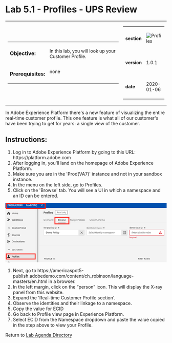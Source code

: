 Lab 5.1 - Profiles - UPS Review
==========
<table style="border-collapse: collapse; border: none;" class="tab" cellspacing="0" cellpadding="0">

<tr style="border: none;">

<div align="left">
<td width="600" style="border: none;">
<table>
<tbody valign="top">
      <tr width="500">
            <td valign="top"><h3>Objective:</h3></td>
            <td valign="top"><br>In this lab, you will look up your Customer Profile.
            </td>
     </tr>
     <tr width="500">
           <td valign="top"><h3>Prerequisites:</h3></td>
           <td valign="top"><br>none</td>
     </tr>
</tbody>
</table>
</td>
</div>

<div align="right">
<td style="border: none;" valign="top">

<table>
<tbody valign="top">
      <tr>
            <td valign="middle" height="70"><b>section</b></td>
            <td valign="middle" height="70"><img src="https://github.com/adobe/AEP-Hands-on-Labs/blob/master/assets/images/left_hand_nav_menu_segments.png?raw=true" alt="Profiles"></td>
      </tr>
      <tr>
            <td valign="middle" height="70"><b>version</b></td>
            <td valign="middle" height="70">1.0.1</td>
      </tr>
      <tr>
            <td valign="middle" height="70"><b>date</b></td>
            <td valign="middle" height="70">2020-01-06</td>
      </tr>
</tbody>
</table>
</td>
</div>

</tr>
</table>

In Adobe Experience Platform there's a new feature of visualizing the entire real-time customer profile. This one feature is what all of our customer's have been trying to get for years: a single view of the customer.

Instructions:
-----------------
<ol>
<li>Log in to Adobe Experience Platform by going to this URL: https://platform.adobe.com</li>
<li>After logging in, you'll land on the homepage of Adobe Experience Platform.</li>
<li>Make sure you are in the 'Prod(VA7)' instance and not in your sandbox instance.</li>
<li>In the menu on the left side, go to Profiles.</li>
<li>Click on the 'Browse' tab. You will see a UI in which a namespace and an ID can be entered.</li>
</ol>     
      <kbd><img src="./images/profile_view.png"  /></kbd>
      <ol>
<li>Next, go to https://americaspot5-publish.adobedemo.com/content/ch_robinson/language-masters/en.html in a browser.</li>
<li>In the left margin, click on the “person” icon. This will display the X-ray panel from this website.</li>
<li>Expand the 'Real-time Customer Profile section'. </li>
<li>Observe the identities and their linkage to a namespace.</li>
<li>Copy the value for ECID</li>
<li>Go back to Profile view page in Experience Platform.</li>
<li>Select ECID from the Namespace dropdown and paste the value copied in the step above to view your Profile.</li>
</ol>


Return to [Lab Agenda Directory](https://github.com/adobe/AEP-Hands-on-Labs/blob/master/labs/media/README.md#lab-agenda)
